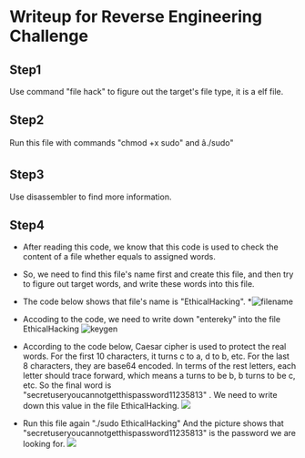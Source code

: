 # Writeup for Reverse Engineering Challenge

## Step1
Use command "file hack" to figure out the target's file type, it is a elf file. 
## Step2
Run this file with commands "chmod +x sudo" and â./sudo"

## Step3
Use disassembler to find more information.

## Step4
* After reading this code, we know that this code is used to check the content of a file whether equals to assigned words.
* So, we need to find this file's name first and create this file, and then try to figure out target words, and write these words into this file.
* The code below shows that file's name is "EthicalHacking". 
*![filename](http://ooj03jwxf.bkt.clouddn.com/ethical.jpg)
* Accoding to the code, we need to write down "entereky" into the file EthicalHacking
![keygen](http://ooj03jwxf.bkt.clouddn.com/enterkey.png)

* According to the code below, Caesar cipher is used to protect the real words. For the first 10 characters, it turns c to a, d to b, etc. For the last 8 characters, they are base64 encoded. In terms of the rest letters, each letter should trace forward, which means a turns to be b, b turns to be c, etc. So the final word is "secretuseryoucannotgetthispassword11235813" . We need to write down this value in the file EthicalHacking.
![](http://ooj03jwxf.bkt.clouddn.com/psd.jpg)
* Run this file again "./sudo EthicalHacking"
And the picture shows that "secretuseryoucannotgetthispassword11235813" is the password we are looking for.
![](http://ooj03jwxf.bkt.clouddn.com/Screen%20Shot%202017-04-20%20at%204.39.51%20PM.png)

